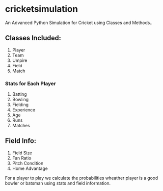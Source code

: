 # cricketsimulation
An Advanced Python Simulation for Cricket using Classes and Methods..
## Classes Included:
  1. Player
  2. Team
  3. Umpire
  4. Field
  5. Match

### Stats for Each Player
  1. Batting
  2. Bowling
  3. Fielding
  4. Experience
  5. Age
  6. Runs
  7. Matches

## Field Info:
  1. Field Size
  2. Fan Ratio
  3. Pitch Condition
  4. Home Advantage

For a player to play we calculate the probabilities wheather player is a good bowler or batsman using stats and field information.
